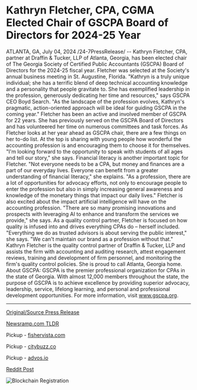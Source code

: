 # Kathryn Fletcher, CPA, CGMA Elected Chair of GSCPA Board of Directors for 2024-25 Year

ATLANTA, GA, July 04, 2024 /24-7PressRelease/ -- Kathryn Fletcher, CPA, partner at Draffin & Tucker, LLP of Atlanta, Georgia, has been elected chair of The Georgia Society of Certified Public Accountants (GSCPA) Board of Directors for the 2024-25 fiscal year. Fletcher was selected at the Society's annual business meeting in St. Augustine, Florida.  "Kathryn is a truly unique individual; she has a terrific blend of deep technical accounting knowledge and a personality that people gravitate to. She has exemplified leadership in the profession, generously dedicating her time and resources," says GSCPA CEO Boyd Search. "As the landscape of the profession evolves, Kathryn's pragmatic, action-oriented approach will be ideal for guiding GSCPA in the coming year."  Fletcher has been an active and involved member of GSCPA for 22 years. She has previously served on the GSCPA Board of Directors and has volunteered her time on numerous committees and task forces.  As Fletcher looks at her year ahead as GSCPA chair, there are a few things on her to-do list. At the top is sharing with young people how wonderful the accounting profession is and encouraging them to choose it for themselves. "I'm looking forward to the opportunity to speak with students of all ages and tell our story," she says. Financial literacy is another important topic for Fletcher. "Not everyone needs to be a CPA, but money and finances are a part of our everyday lives. Everyone can benefit from a greater understanding of financial literacy," she explains. "As a profession, there are a lot of opportunities for advocacy efforts, not only to encourage people to enter the profession but also in simply increasing general awareness and knowledge of the monetary things that impact our daily lives." Fletcher is also excited about the impact artificial intelligence will have on the accounting profession. "There are so many promising innovations and prospects with leveraging AI to enhance and transform the services we provide," she says.  As a quality control partner, Fletcher is focused on how quality is infused into and drives everything CPAs do – herself included. "Everything we do as trusted advisors is about serving the public interest," she says. "We can't maintain our brand as a profession without that."  Kathryn Fletcher is the quality control partner of Draffin & Tucker, LLP and assists the firm with accounting and auditing research, attest engagement reviews, training and development of firm personnel, and monitoring the firm's quality control policies. She is proud to call Atlanta, Georgia home.  About GSCPA:  GSCPA is the premier professional organization for CPAs in the state of Georgia. With almost 12,000 members throughout the state, the purpose of GSCPA is to achieve excellence by providing superior advocacy, leadership, service, lifelong learning, and personal and professional development opportunities. For more information, visit www.gscpa.org. 

---

[Original/Source Press Release](https://www.24-7pressrelease.com/press-release/512252/kathryn-fletcher-cpa-cgma-elected-chair-of-gscpa-board-of-directors-for-2024-25-year)
                    

[Newsramp.com TLDR](https://newsramp.com/curated-news/kathryn-fletcher-elected-chair-of-gscpa-board-of-directors/376e75010305d8e8850ce001b1756dee) 


Pickup - [fishervista.com](https://fishervista.com/en/kathryn-fletcher-elected-chair-of-gscpa-board-of-directors-for-2024-25-year/20244707)

Pickup - [citybuzz.co](https://citybuzz.co/2024/07/04/kathryn-fletcher-elected-chair-of-georgia-society-of-cpas-board-of-directors)

Pickup - [advos.io](https://advos.io/en/kathryn-fletcher-cpa-cgma-elected-chair-of-gscpa-board-for-2024-25/20244707)
 



[Reddit Post](https://www.reddit.com/r/AwardsAndRecognition/comments/1dv6316/kathryn_fletcher_elected_chair_of_gscpa_board_of/) 



![Blockchain Registration](https://cdn.newsramp.app/24-7PressRelease/qrcode/247/4/faceSUKs.webp)